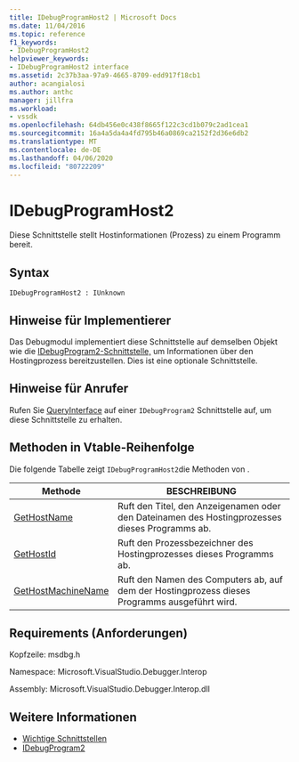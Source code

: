```yaml
---
title: IDebugProgramHost2 | Microsoft Docs
ms.date: 11/04/2016
ms.topic: reference
f1_keywords:
- IDebugProgramHost2
helpviewer_keywords:
- IDebugProgramHost2 interface
ms.assetid: 2c37b3aa-97a9-4665-8709-edd917f18cb1
author: acangialosi
ms.author: anthc
manager: jillfra
ms.workload:
- vssdk
ms.openlocfilehash: 64db456e0c438f8665f122c3cd1b079c2ad1cea1
ms.sourcegitcommit: 16a4a5da4a4fd795b46a0869ca2152f2d36e6db2
ms.translationtype: MT
ms.contentlocale: de-DE
ms.lasthandoff: 04/06/2020
ms.locfileid: "80722209"
---
```

# <a name="idebugprogramhost2"></a>IDebugProgramHost2
Diese Schnittstelle stellt Hostinformationen (Prozess) zu einem Programm bereit.

## <a name="syntax"></a>Syntax

```
IDebugProgramHost2 : IUnknown
```

## <a name="notes-for-implementers"></a>Hinweise für Implementierer
 Das Debugmodul implementiert diese Schnittstelle auf demselben Objekt wie die [IDebugProgram2-Schnittstelle,](../../../extensibility/debugger/reference/idebugprogram2.md) um Informationen über den Hostingprozess bereitzustellen. Dies ist eine optionale Schnittstelle.

## <a name="notes-for-callers"></a>Hinweise für Anrufer
 Rufen Sie [QueryInterface](/cpp/atl/queryinterface) auf einer `IDebugProgram2` Schnittstelle auf, um diese Schnittstelle zu erhalten.

## <a name="methods-in-vtable-order"></a>Methoden in Vtable-Reihenfolge
 Die folgende Tabelle zeigt `IDebugProgramHost2`die Methoden von .

|Methode|BESCHREIBUNG|
|------------|-----------------|
|[GetHostName](../../../extensibility/debugger/reference/idebugprogramhost2-gethostname.md)|Ruft den Titel, den Anzeigenamen oder den Dateinamen des Hostingprozesses dieses Programms ab.|
|[GetHostId](../../../extensibility/debugger/reference/idebugprogramhost2-gethostid.md)|Ruft den Prozessbezeichner des Hostingprozesses dieses Programms ab.|
|[GetHostMachineName](../../../extensibility/debugger/reference/idebugprogramhost2-gethostmachinename.md)|Ruft den Namen des Computers ab, auf dem der Hostingprozess dieses Programms ausgeführt wird.|

## <a name="requirements"></a>Requirements (Anforderungen)
 Kopfzeile: msdbg.h

 Namespace: Microsoft.VisualStudio.Debugger.Interop

 Assembly: Microsoft.VisualStudio.Debugger.Interop.dll

## <a name="see-also"></a>Weitere Informationen
- [Wichtige Schnittstellen](../../../extensibility/debugger/reference/core-interfaces.md)
- [IDebugProgram2](../../../extensibility/debugger/reference/idebugprogram2.md)
